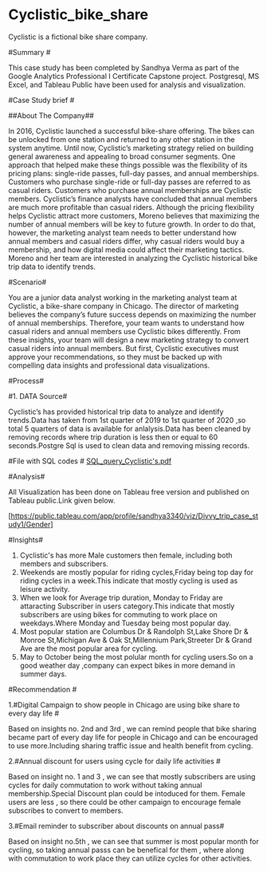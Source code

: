 # Cyclistic_bike_share

Cyclistic is a fictional bike share company.

#Summary #

This case study has been completed by Sandhya Verma as part of the Google Analytics Professional I Certificate Capstone project.
Postgresql, MS Excel, and Tableau Public have been used for analysis and visualization.

#Case Study brief #

##About The Company##

In 2016, Cyclistic launched a successful bike-share offering. The bikes can be unlocked from one station and returned to any other station in the system anytime. Until now, Cyclistic’s marketing strategy relied on building general awareness and appealing to broad consumer segments. One approach that helped make these things possible was the flexibility of its pricing plans: single-ride passes, full-day passes, and annual memberships. Customers who purchase single-ride or full-day passes are referred to as casual riders. Customers who purchase annual memberships are Cyclistic members. Cyclistic’s finance analysts have concluded that annual members are much more profitable than casual riders. Although the pricing flexibility helps Cyclistic attract more customers, Moreno believes that maximizing the number of annual members will be key to future growth. In order to do that, however, the marketing analyst team needs to better understand how annual members and casual riders differ, why casual riders would buy a membership, and how digital media could affect their marketing tactics. Moreno and her team are interested in analyzing the Cyclistic historical bike trip data to identify trends.

#Scenario#

You are a junior data analyst working in the marketing analyst team at Cyclistic, a bike-share company in Chicago. The director of
marketing believes the company’s future success depends on maximizing the number of annual memberships. Therefore, your
team wants to understand how casual riders and annual members use Cyclistic bikes differently. From these insights, your team will
design a new marketing strategy to convert casual riders into annual members. But first, Cyclistic executives must approve your
recommendations, so they must be backed up with compelling data insights and professional data visualizations.

#Process#

#1. DATA Source#

Cyclistic’s has provided historical trip data to analyze and identify trends.Data has taken from 1st quarter of 2019 to 1st quarter of 2020 ,so total 5 quarters of data is available for anlalysis.Data has been cleaned by removing records where trip duration is less then or equal to 60 seconds.Postgre Sql is used to clean data and removing missing records.

#File with SQL codes #
 [SQL_query_Cyclistic's.pdf](https://github.com/sandy14/Cyclistic_bike_share/files/13379121/SQL_query_Cyclistic.s.pdf)

 #Analysis#
 
 All Visualization has been done on Tableau free version and published on Tableau public.Link given below.
 
 [https://public.tableau.com/app/profile/sandhya3340/viz/Divvy_trip_case_study1/Gender]

 #Insights#

 1. Cyclistic's has more Male customers then female, including both members and subscribers.
 2. Weekends are mostly popular for riding cycles,Friday being top day for riding cycles in a week.This indicate that mostly cycling is used as leisure activity.
 3. When we look for Average trip duration, Monday to Friday are attaracting Subscriber in users category.This indicate that mostly subscribers are using bikes for commuting to work place on weekdays.Where 
    Monday and Tuesday being most popular day.
 4. Most popular station are Columbus Dr & Randolph St,Lake Shore Dr & Monroe St,Michigan Ave & Oak St,Millennium Park,Streeter Dr & Grand Ave are the most popular area for cycling.
 5. May to October being the most polular month for cycling users.So on a good weather day ,company can expect bikes in more demand in summer days.


#Recommendation #

1.#Digital Campaign to show people in Chicago are using bike share to every day life #

Based on insights no. 2nd and 3rd , we can remind people that bike sharing became part of every day life for people in Chicago and can be encouraged to use more.Including sharing traffic issue and health benefit from cycling.

2.#Annual discount for users using cycle for daily life activities #

Based on insight no. 1 and 3 , we can see that mostly subscribers are using cycles for daily commutation to work without taking annual membership.Special Discount plan could be intoduced for them.
Female users are less , so there could be other campaign to encourage female subscribes to convert to members.

3.#Email reminder to subscriber about discounts on annual pass#

Based on insight no.5th , we can see that summer is most popular month for cycling, so taking annual passs can be benefical for them , where along with commutation to work place they can utilize cycles for other activities.


    


 


 

